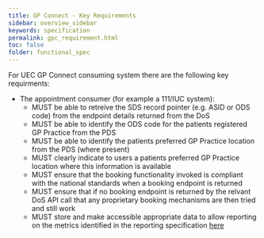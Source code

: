 ```yaml
---
title: GP Connect - Key Requirements
sidebar: overview_sidebar
keywords: specification
permalink: gpc_requirement.html
toc: false
folder: functional_spec
---
```


For UEC GP Connect consuming system there are the following key requirments:

* The appointment consumer (for example a 111/IUC system):
  * MUST be able to retreive the SDS record pointer (e.g. ASID or ODS code) from the endpoint details returned from the DoS
  * MUST be able to identify the ODS code for the patients registered GP Practice from the PDS
  * MUST be able to identify the patients preferred GP Practice location from the PDS (where present)
  * MUST clearly indicate to users a patients preferred GP Practice location where this information is available
  * MUST ensure that the booking functionality invoked is compliant with the national standards when a booking endpoint is returned
  * MUST ensure that if no booking endpoint is returned by the relvant DoS API call that any proprietary booking mechanisms are then tried and still work
  * MUST store and make accessible appropriate data to allow reporting on the metrics identified in the reporting specification <a href="fs_reporting.html" target="_blank">here</a>
